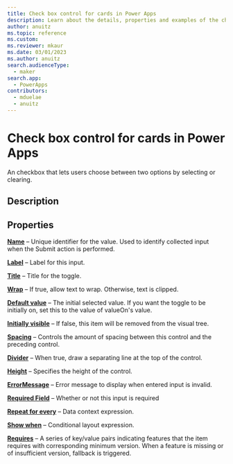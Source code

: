 ```yaml
---
title: Check box control for cards in Power Apps
description: Learn about the details, properties and examples of the check box control for cards in Power Apps.
author: anuitz
ms.topic: reference
ms.custom: 
ms.reviewer: mkaur
ms.date: 03/01/2023
ms.author: anuitz
search.audienceType:
  - maker
search.app:
  - PowerApps
contributors:
  - mduelae
  - anuitz
---
```


# Check box control for cards in Power Apps

An checkbox that lets users choose between two options by selecting or clearing.

## Description


## Properties

**[Name](../control-reference.md#n)** – Unique identifier for the value. Used to identify collected input when the Submit action is performed.

**[Label](../control-reference.md#l)** – Label for this input.

**[Title](../control-reference.md#t)** – Title for the toggle.

**[Wrap](../control-reference.md#w)** – If true, allow text to wrap. Otherwise, text is clipped.

**[Default value](../control-reference.md#d)** – The initial selected value. If you want the toggle to be initially on, set this to the value of valueOn's value.

**[Initially visible](../control-reference.md#i)** – If false, this item will be removed from the visual tree.

**[Spacing](../control-reference.md#s)** – Controls the amount of spacing between this control and the preceding control.

**[Divider](../control-reference.md#d)** – When true, draw a separating line at the top of the control.

**[Height](../control-reference.md#h)** – Specifies the height of the control.

**[ErrorMessage](../control-reference.md#e)** – Error message to display when entered input is invalid.

**[Required Field](../control-reference.md#r)** – Whether or not this input is required

**[Repeat for every](../control-reference.md#r)** – Data context expression.

**[Show when](../control-reference.md#s)** – Conditional layout expression.

**[Requires](../control-reference.md#r)** – A series of key/value pairs indicating features that the item requires with corresponding minimum version. When a feature is missing or of insufficient version, fallback is triggered.
